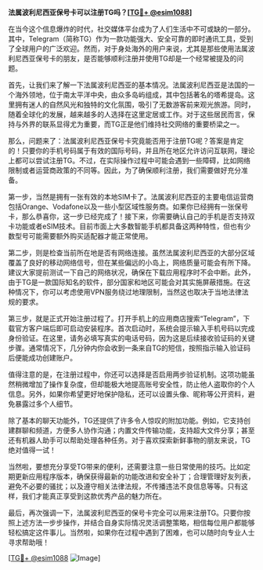 **法属波利尼西亚保号卡可以注册TG吗？[[TG💪+ @esim1088](https://t.me/s/esim1088)]**

在当今这个信息爆炸的时代，社交媒体平台成为了人们生活中不可或缺的一部分。其中，Telegram（简称TG）作为一款功能强大、安全可靠的即时通讯工具，受到了全球用户的广泛欢迎。然而，对于身处海外的用户来说，尤其是那些使用法属波利尼西亚保号卡的朋友，是否能够顺利注册并使用TG却是一个经常被提及的问题。

首先，让我们来了解一下法属波利尼西亚的基本情况。法属波利尼西亚是法国的一个海外领地，位于南太平洋中央，由众多岛屿组成，其中包括著名的塔希提岛。这里拥有迷人的自然风光和独特的文化氛围，吸引了无数游客前来观光旅游。同时，随着全球化的发展，越来越多的人选择在这里定居或工作。对于这些居民而言，保持与外界的联系显得尤为重要，而TG正是他们维持社交网络的重要桥梁之一。

那么，问题来了：法属波利尼西亚保号卡究竟能否用于注册TG呢？答案是肯定的！只要你的手机号码属于有效的国际号码，并且所在地区允许访问互联网，理论上都可以尝试注册TG。不过，在实际操作过程中可能会遇到一些障碍，比如网络限制或者运营商政策的不同等。因此，为了确保顺利注册，我们需要做好充分准备。

第一步，当然是拥有一张有效的本地SIM卡了。法属波利尼西亚的主要电信运营商包括Orange、Vodafone以及一些小型区域性服务商。如果你已经拥有一张保号卡，那么恭喜你，这一步已经完成了！接下来，你需要确认自己的手机是否支持双卡功能或者eSIM技术。目前市面上大多数智能手机都具备这两种特性，但也有少数型号可能需要额外购买适配器才能正常使用。

第二步，则是检查当前所在地是否有网络连接。虽然法属波利尼西亚的大部分区域覆盖了良好的移动网络信号，但在某些偏远的小岛上，网络质量可能会有所下降。建议大家提前测试一下自己的网络状况，确保在下载应用程序时不会中断。此外，由于TG是一款国际知名的软件，部分国家和地区可能会对其实施屏蔽措施。在这种情况下，你可以考虑使用VPN服务绕过地理限制，当然这也取决于当地法律法规的要求。

第三步，就是正式开始注册过程了。打开手机上的应用商店搜索“Telegram”，下载官方客户端后即可启动安装程序。首次启动时，系统会提示输入手机号码以完成身份验证。在这里，请务必填写真实的电话号码，因为这是后续接收验证码的关键步骤。通常情况下，几分钟内你会收到一条来自TG的短信，按照指示输入验证码后便能成功创建账户。

值得注意的是，在注册过程中，你还可以选择是否启用两步验证机制。这项功能虽然稍微增加了操作复杂度，但却能极大地提高账号安全性，防止他人盗取你的个人信息。另外，如果你希望更好地保护隐私，还可以设置头像、昵称等公开资料，避免暴露过多个人细节。

除了基本的聊天功能外，TG还提供了许多令人惊叹的附加功能。例如，它支持创建群聊和频道，方便多人协作沟通；内置文件传输功能，支持超大文件分享；甚至还有机器人助手可以帮助处理各种任务。对于喜欢探索新鲜事物的朋友来说，TG绝对值得一试！

当然啦，要想充分享受TG带来的便利，还需要注意一些日常使用的技巧。比如定期更新应用程序版本，确保获得最新的功能改进和安全补丁；合理管理好友列表，避免不必要的骚扰；以及遵守相关法律法规，不传播违法不良信息等等。只有这样，我们才能真正享受到这款优秀产品的魅力所在。

最后，再次强调一下，法属波利尼西亚的保号卡完全可以用来注册TG。只要你按照上述方法一步步操作，并结合自身实际情况灵活调整策略，相信每位用户都能够轻松搞定这件事儿。当然啦，如果你在过程中遇到了困难，也可以随时向专业人士寻求帮助哦！

[[TG💪+ @esim1088](https://t.me/s/esim1088) ![Image](https://i.postimg.cc/4NQfJmqS/Snipaste-2025-05-13-00-14-12.png)]